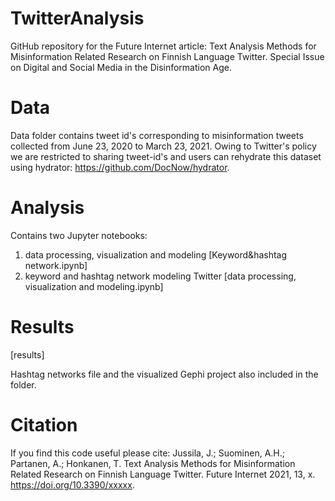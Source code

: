 # TwitterAnalysis
GitHub repository for the Future Internet article: Text Analysis Methods for Misinformation Related Research on Finnish Language Twitter. Special Issue on Digital and Social Media in the Disinformation Age.

# Data

Data folder contains tweet id's corresponding to misinformation tweets collected from June 23, 2020 to March 23, 2021. Owing to Twitter's policy we are restricted to sharing tweet-id's and users can rehydrate this dataset using hydrator: https://github.com/DocNow/hydrator.

# Analysis

Contains two Jupyter notebooks:
1. data processing, visualization and modeling [Keyword&hashtag network.ipynb]
2. keyword and hashtag network modeling Twitter [data processing, visualization and modeling.ipynb]

# Results

[results]


Hashtag networks file and the visualized Gephi project also included in the folder.

# Citation
If you find this code useful please cite: Jussila, J.; Suominen, A.H.; Partanen, A.; Honkanen, T. Text Analysis Methods for Misinformation Related Research on Finnish Language Twitter. Future Internet 2021, 13, x. https://doi.org/10.3390/xxxxx.
